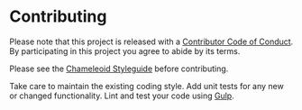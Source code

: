 Contributing
============
Please note that this project is released with a
[Contributor Code of Conduct][]. By participating in this project you agree to
abide by its terms.

Please see the [Chameleoid Styleguide][] before contributing.

Take care to maintain the existing coding style.  Add unit tests for any new or
changed functionality.  Lint and test your code using [Gulp][].

[Contributor Code of Conduct]: http://www.chameleoid.com/conduct
[Chameleoid Styleguide]: https://github.com/chameleoid/style
[Gulp]: http://gulpjs.com/

